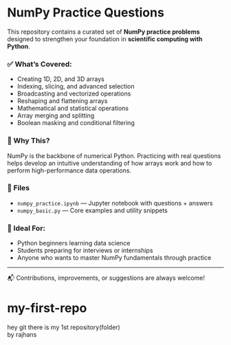 # NumPy Practice Questions

This repository contains a curated set of **NumPy practice problems** designed to strengthen your foundation in **scientific computing with Python**.

### ✅ What’s Covered:
- Creating 1D, 2D, and 3D arrays
- Indexing, slicing, and advanced selection
- Broadcasting and vectorized operations
- Reshaping and flattening arrays
- Mathematical and statistical operations
- Array merging and splitting
- Boolean masking and conditional filtering

### 📌 Why This?
NumPy is the backbone of numerical Python. Practicing with real questions helps develop an intuitive understanding of how arrays work and how to perform high-performance data operations.

### 📁 Files
- `numpy_practice.ipynb` — Jupyter notebook with questions + answers
- `numpy_basic.py` — Core examples and utility snippets

### 🚀 Ideal For:
- Python beginners learning data science
- Students preparing for interviews or internships
- Anyone who wants to master NumPy fundamentals through practice

---

📬 Contributions, improvements, or suggestions are always welcome!



# my-first-repo
hey git there is my 1st repository(folder)
<br>
by rajhans 
